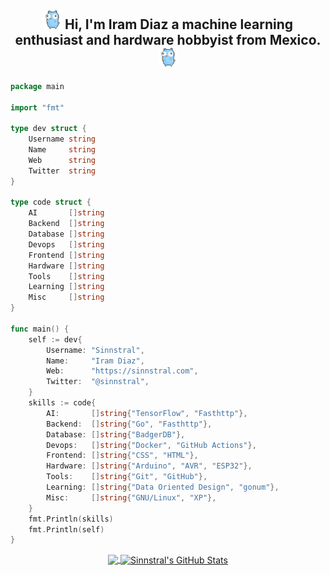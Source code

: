 <h2 align="center">
	<img src="https://raw.githubusercontent.com/sinnstral/sinnstral/master/gopher.gif" width="30px">
  Hi, I'm Iram Diaz a machine learning enthusiast and hardware hobbyist from Mexico.
	<img src="https://raw.githubusercontent.com/sinnstral/sinnstral/master/gopher.gif" width="30px">
</h2>

```go
package main

import "fmt"

type dev struct {
	Username string
	Name     string
	Web      string
	Twitter  string
}

type code struct {
	AI       []string
	Backend  []string
	Database []string
	Devops   []string
	Frontend []string
	Hardware []string
	Tools    []string
	Learning []string
	Misc     []string
}

func main() {
	self := dev{
		Username: "Sinnstral",
		Name:     "Iram Diaz",
		Web:      "https://sinnstral.com",
		Twitter:  "@sinnstral",
	}
	skills := code{
		AI:       []string{"TensorFlow", "Fasthttp"},
		Backend:  []string{"Go", "Fasthttp"},
		Database: []string{"BadgerDB"},
		Devops:   []string{"Docker", "GitHub Actions"},
		Frontend: []string{"CSS", "HTML"},
		Hardware: []string{"Arduino", "AVR", "ESP32"},
		Tools:    []string{"Git", "GitHub"},
		Learning: []string{"Data Oriented Design", "gonum"},
		Misc:     []string{"GNU/Linux", "XP"},
	}
	fmt.Println(skills)
	fmt.Println(self)
}
```

<p align="center">
  <a href="https://github.com/sinnstral/sinnstral">
    <img align="center" src="https://github-readme-stats.vercel.app/api/top-langs/?username=sinnstral&hide=java,html&title_color=ffffff&text_color=c9cacc&icon_color=2bbc8a&bg_color=1d1f21" />
  </a>
  <a href="https://github.com/sinnstral/sinnstral">
    <img align="center" src="https://github-readme-stats.vercel.app/api?username=sinnstral&show_icons=true&line_height=27&count_private=true&title_color=ffffff&text_color=c9cacc&icon_color=2bbc8a&bg_color=1d1f21" alt="Sinnstral's GitHub Stats" />
  </a>
</p>
